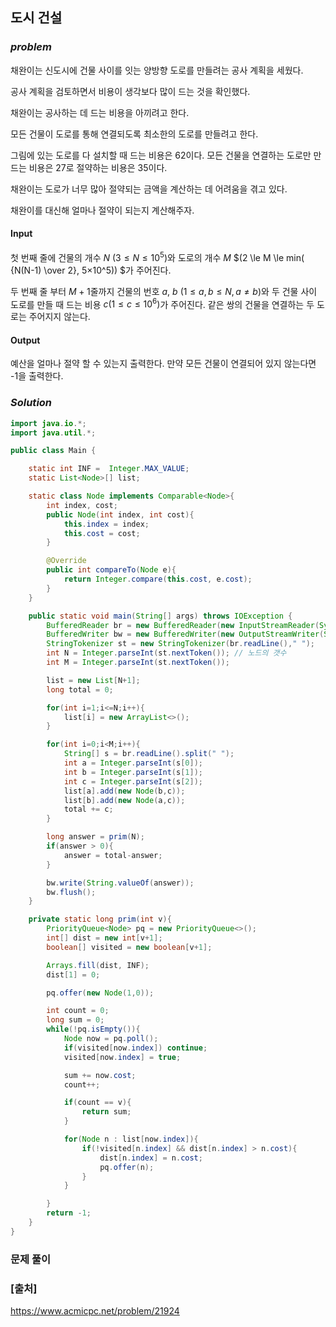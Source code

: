 ## **도시 건설**


### ***problem***
채완이는 신도시에 건물 사이를 잇는 양방향 도로를 만들려는 공사 계획을 세웠다.

공사 계획을 검토하면서 비용이 생각보다 많이 드는 것을 확인했다.

채완이는 공사하는 데 드는 비용을 아끼려고 한다. 

모든 건물이 도로를 통해 연결되도록 최소한의 도로를 만들려고 한다.

그림에 있는 도로를 다 설치할 때 드는 비용은 62이다. 모든 건물을 연결하는 도로만 만드는 비용은 27로 절약하는 비용은 35이다.

채완이는 도로가 너무 많아 절약되는 금액을 계산하는 데 어려움을 겪고 있다.

채완이를 대신해 얼마나 절약이 되는지 계산해주자.

#### **Input**
첫 번째 줄에 건물의 개수 
$N$ 
$(3 \le N \le 10^5 )$와 도로의 개수 
$M$ 
$(2 \le M \le min( {N(N-1) \over 2}, 5×10^5)) $가 주어진다.

두 번째 줄 부터 
$M + 1$줄까지 건물의 번호 
$a$, 
$b$ 
$(1 \le a, b \le N, a ≠ b)$와 두 건물 사이 도로를 만들 때 드는 비용 
$c (1 \le c \le 10^6)$가 주어진다. 같은 쌍의 건물을 연결하는 두 도로는 주어지지 않는다.

#### **Output**
예산을 얼마나 절약 할 수 있는지 출력한다. 만약 모든 건물이 연결되어 있지 않는다면 -1을 출력한다.

### ***Solution***
``` java
import java.io.*;
import java.util.*;

public class Main {

    static int INF =  Integer.MAX_VALUE;
    static List<Node>[] list;

    static class Node implements Comparable<Node>{
        int index, cost;
        public Node(int index, int cost){
            this.index = index;
            this.cost = cost;
        }

        @Override
        public int compareTo(Node e){
            return Integer.compare(this.cost, e.cost);
        }
    }

    public static void main(String[] args) throws IOException {
        BufferedReader br = new BufferedReader(new InputStreamReader(System.in));
        BufferedWriter bw = new BufferedWriter(new OutputStreamWriter(System.out));
        StringTokenizer st = new StringTokenizer(br.readLine()," ");
        int N = Integer.parseInt(st.nextToken()); // 노드의 갯수
        int M = Integer.parseInt(st.nextToken());

        list = new List[N+1];
        long total = 0;

        for(int i=1;i<=N;i++){
            list[i] = new ArrayList<>();
        }

        for(int i=0;i<M;i++){
            String[] s = br.readLine().split(" ");
            int a = Integer.parseInt(s[0]);
            int b = Integer.parseInt(s[1]);
            int c = Integer.parseInt(s[2]);
            list[a].add(new Node(b,c));
            list[b].add(new Node(a,c));
            total += c;
        }

        long answer = prim(N);
        if(answer > 0){
            answer = total-answer;
        }

        bw.write(String.valueOf(answer));
        bw.flush();
    }

    private static long prim(int v){
        PriorityQueue<Node> pq = new PriorityQueue<>();
        int[] dist = new int[v+1];
        boolean[] visited = new boolean[v+1];

        Arrays.fill(dist, INF);
        dist[1] = 0;

        pq.offer(new Node(1,0));

        int count = 0;
        long sum = 0;
        while(!pq.isEmpty()){
            Node now = pq.poll();
            if(visited[now.index]) continue;
            visited[now.index] = true;

            sum += now.cost;
            count++;

            if(count == v){
                return sum;
            }

            for(Node n : list[now.index]){
                if(!visited[n.index] && dist[n.index] > n.cost){
                    dist[n.index] = n.cost;
                    pq.offer(n);
                }
            }

        }
        return -1;
    }
}
```
### **문제 풀이**


### **[출처]**
https://www.acmicpc.net/problem/21924